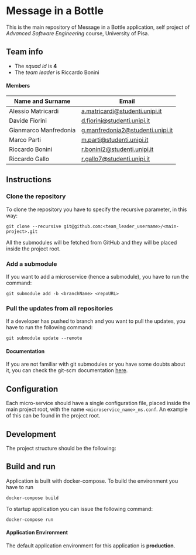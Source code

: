 # Message in a Bottle

This is the main repository of Message in a Bottle application, self project of *Advanced Software Engineering* course, University of Pisa.

## Team info

- The *squad id* is **4**
- The *team leader* is Riccardo Bonini

#### Members

| Name and Surname      | Email                            |
| --------------------- | -------------------------------- |
| Alessio Matricardi    | a.matricardi@studenti.unipi.it   |
| Davide Fiorini        | d.fiorini@studenti.unipi.it      |
| Gianmarco Manfredonia | g.manfredonia2@studenti.unipi.it |
| Marco Parti           | m.parti@studenti.unipi.it        |
| Riccardo Bonini       | r.bonini2@studenti.unipi.it      |
| Riccardo Gallo        | r.gallo7@studenti.unipi.it       |

## Instructions

### Clone the repository

To clone the repository you have to specify the recursive parameter,
in this way:

`git clone --recursive git@github.com:<team_leader_username>/<main-project>.git`

All the submodules will be fetched from GitHub and they will be
placed inside the project root.

### Add a submodule

If you want to add a microservice (hence a submodule), you
have to run the command:

`git submodule add -b <branchName> <repoURL>`

### Pull the updates from all repositories

If a developer has pushed to <branchName> branch and you want
to pull the updates, you have to run the following command:

`git submodule update --remote`

#### Documentation

If you are not familiar with git submodules or you have some
doubts about it, you can check the git-scm documentation
[here](https://git-scm.com/book/en/v2/Git-Tools-Submodules). 



## Configuration

Each micro-service should have a single configuration file, placed inside the main project root, with the name `<microservice_name>_ms.conf`. An example of this can be found in the project root.



## Development

The project structure should be the following:





## Build and run

Application is built with docker-compose. To build the environment
you have to run

`docker-compose build`

To startup application you can issue the following command:

`docker-compose run`

#### Application Environment

The default application environment for this application is **production**. 

